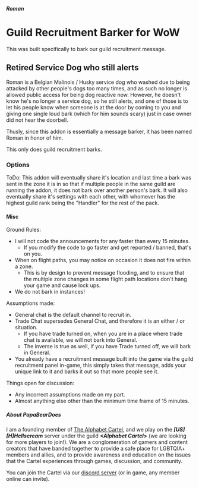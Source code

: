 ***Roman***
# Guild Recruitment Barker for WoW
This was built specifically to bark our guild recruitment message.

## Retired Service Dog who still alerts
Roman is a Belgian Malinois / Husky service dog who washed due to being attacked by other people's dogs too many times, and as such no longer is allowed public access for being dog reactive now. However, he doesn't know he's no longer a service dog, so he still alerts, and one of those is to let his people know when someone is at the door by coming to you and giving one single loud bark (which for him sounds scary) just in case owner did not hear the doorbell.

Thusly, since this addon is essentially a message barker, it has been named Roman in honor of him.

This only does guild recruitment barks.

### Options
ToDo:
This addon will eventually share it's location and last time a bark was sent in the zone it is in so that if multiple people in the same guild are running the addon, it does not bark over another person's bark. It will also eventually share it's settings with each other, with whomever has the highest guild rank being the "Handler" for the rest of the pack.

#### Misc
Ground Rules:
* I will not code the announcements for any faster than every 15 minutes.
  * If you modify the code to go faster and get reported / banned, that's on you.
* When on flight paths, you may notice on occasion it does not fire within a zone.
  * This is by design to prevent message flooding, and to ensure that the multiple zone changes in some flight path locations don't hang your game and cause lock ups.
* We do not bark in instances!

Assumptions made:
* General chat is the default channel to recruit in.
* Trade Chat supersedes General Chat, and therefore it is an either / or situation.
  * If you have trade turned on, when you are in a place where trade chat is available, we will not bark into General.
  * The inverse is true as well, if you have Trade turned off, we will bark in General.
* You already have a recruitment message built into the game via the guild recruitment panel in-game, this simply takes that message, adds your unique link to it and barks it out so that more people see it.

Things open for discussion:
* Any incorrect assumptions made on my part.
* Almost anything else other than the minimum time frame of 15 minutes.

##### About PapaBearDoes
I am a founding member of [The Alphabet Cartel](https://discord.alphabetcartel.org), and we play on the ***\[US\]\[H\]Hellscream*** server under the guild ***&lt;Alphabet Cartel&gt;*** (we are looking for more players to join!).  We are a conglomeration of gamers and content creators that have banded together to provide a safe place for LGBTQIA+ members and allies, and to provide awareness and education on the issues that the Cartel experiences through games, discussion, and community.

You can join the Cartel via our [discord server](https://discord.alphabetcartel.org) (or in game, any member online can invite).